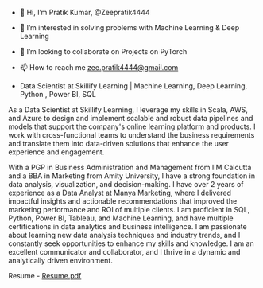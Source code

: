 - 👋 Hi, I’m Pratik Kumar, @Zeepratik4444
- 👀 I’m interested in solving problems with Machine Learning & Deep Learning  
- 💞️ I’m looking to collaborate on Projects on PyTorch
- 📫 How to reach me zee.pratik4444@gmail.com

- Data Scientist at Skillify Learning | Machine Learning, Deep Learning, Python , Power BI, SQL

As a Data Scientist at Skillify Learning, I leverage my skills in Scala, AWS, and Azure to design and implement scalable and robust data pipelines and models that support the company's online learning platform and products. I work with cross-functional teams to understand the business requirements and translate them into data-driven solutions that enhance the user experience and engagement.

With a PGP in Business Administration and Management from IIM Calcutta and a BBA in Marketing from Amity University, I have a strong foundation in data analysis, visualization, and decision-making. I have over 2 years of experience as a Data Analyst at Manya Marketing, where I delivered impactful insights and actionable recommendations that improved the marketing performance and ROI of multiple clients. I am proficient in SQL, Python, Power BI, Tableau, and Machine Learning, and have multiple certifications in data analytics and business intelligence. I am passionate about learning new data analysis techniques and industry trends, and I constantly seek opportunities to enhance my skills and knowledge. I am an excellent communicator and collaborator, and I thrive in a dynamic and analytically driven environment.

Resume - [Resume.pdf](https://github.com/Zeepratik4444/Zeepratik4444/files/13964828/PRATIK.KUMAR.21.pdf)

<!---
Zeepratik4444/Zeepratik4444 is a ✨ special ✨ repository because its `README.md` (this file) appears on your GitHub profile.
You can click the Preview link to take a look at your changes.
--->

